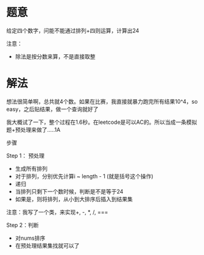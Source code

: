 # 题意
给定四个数字，问能不能通过排列+四则运算，计算出24

注意：

* 除法是按分数来算，不是直接取整


# 解法
想法很简单啊，总共就4个数。如果在比赛，我直接就暴力跑完所有结果10^4，so easy，之后贴结果，做一个查询就好了

我大概试了一下，整个过程在1.6秒。在leetcode是可以AC的。所以当成一条模拟题+预处理来做了.....1A

步骤

Step 1： 预处理
* 生成所有排列
* 对于排列，分别优先计算i ~ length - 1 (就是括号这个操作)
* 递归
* 当排列只剩下一个数时候，判断是不是等于24
* 如果是，则将排列，从小到大排序后插入到结果集

注意：我写了一个类，来实现+, -, \*, /, ===

Step 2：判断

* 对nums排序
* 在预处理结果集找就可以了





